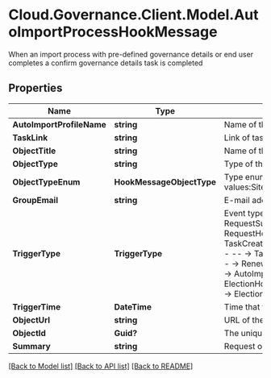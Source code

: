 # Cloud.Governance.Client.Model.AutoImportProcessHookMessage
When an import process with pre-defined governance details or end user completes a confirm governance details task is completed
## Properties

Name | Type | Description | Notes
------------ | ------------- | ------------- | -------------
**AutoImportProfileName** | **string** | Name of the import job | [optional] 
**TaskLink** | **string** | Link of task | [optional] 
**ObjectTitle** | **string** | Name of the workspace | [optional] 
**ObjectType** | **string** | Type of the workspace | [optional] 
**ObjectTypeEnum** | **HookMessageObjectType** | Type enum of the workspace, availabe values:SiteCollection,Group,Team,GuestUser,Yammer | [optional] 
**GroupEmail** | **string** | E-mail address of the workspace | [optional] 
**TriggerType** | **TriggerType** | Event type that being triggered, available values and corresponding messages:                            RequestSubmitted,RequestCompleted,RequestCancelled - -- -&gt; RequestHookMessage              TaskCreated,TaskApproved,TaskRejected,ErrorTaskCreated,TaskRetried,TaskSkipped - -- -&gt; TaskHookMessage              RenewalSuccess RenewalException,RenewalOverdue - -- -&gt; RenewalTaskHookMessage              FullyAutoImportSuccess,ConfirmDetailSuccess - -- -&gt; AutoImportProcessHookMessage              ElectionCompleted,ElectionOverdue - --&gt; ElectionHookMessage              LifecycleInactiveTaskCreated,LifecycleLeaseTaskCreated - -- -&gt; ElectionOverdue | [optional] 
**TriggerTime** | **DateTime** | Time that the webhook is triggered | [optional] 
**ObjectUrl** | **string** | URL of the workspace | [optional] 
**ObjectId** | **Guid?** | The unique ID of the workspace | [optional] 
**Summary** | **string** | Request or task summary | [optional] 

[[Back to Model list]](../README.md#documentation-for-models) [[Back to API list]](../README.md#documentation-for-api-endpoints) [[Back to README]](../README.md)

